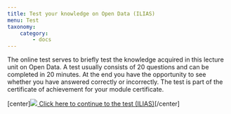```yaml
---
title: Test your knowledge on Open Data (ILIAS)
menu: Test
taxonomy:
    category:
        - docs
---
```

The online test serves to briefly test the knowledge acquired in this lecture unit on Open Data. A test usually consists of 20 questions and can be completed in 20 minutes. At the end you have the opportunity to see whether you have answered correctly or incorrectly. The test is part of the certificate of achievement for your module certificate.

[center]<a href="https://ilias.opengeoedu.de/ilias/goto_opengeoedu_tst_342.html" markdown="1" target="_blank">![](/images/test.png?resize=200,200) Click here to continue to the test (ILIAS)</a>[/center]
